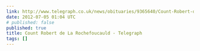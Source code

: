 ```yaml
---
link: http://www.telegraph.co.uk/news/obituaries/9365640/Count-Robert-de-La-Rochefoucauld.html
date: 2012-07-05 01:04 UTC
# published: false
published: true
title: Count Robert de La Rochefoucauld - Telegraph
tags: []
---
```



